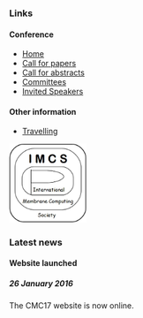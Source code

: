 ### Links

#### Conference

* [Home](/)
* [Call for papers](/call-for-papers/)
* [Call for abstracts](/call-for-abstracts/)
* [Committees](/committees/)
* [Invited Speakers](/invited-speakers/)

#### Other information

* [Travelling](/travelling/)

<img src="/media/imcs-logo.png" width="140px" title="IMCS" />

### Latest news

#### Website launched
##### 26 January 2016
The CMC17 website is now online.
